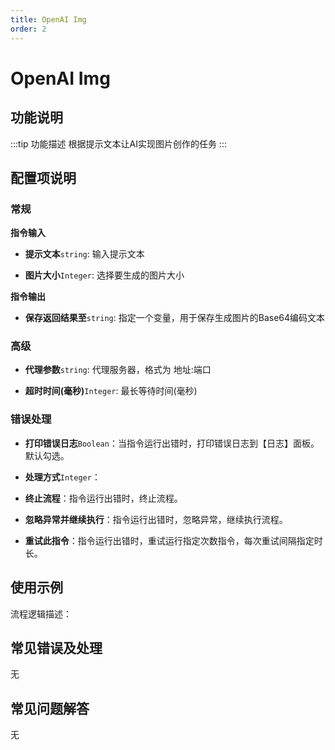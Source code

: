 ```yaml
---
title: OpenAI Img
order: 2
---
```


# OpenAI Img

## 功能说明

:::tip 功能描述
根据提示文本让AI实现图片创作的任务
:::

## 配置项说明

### 常规

**指令输入**

- **提示文本**`string`: 输入提示文本

- **图片大小**`Integer`: 选择要生成的图片大小


**指令输出**

- **保存返回结果至**`string`: 指定一个变量，用于保存生成图片的Base64编码文本

### 高级

- **代理参数**`string`: 代理服务器，格式为 地址:端口

- **超时时间(毫秒)**`Integer`: 最长等待时间(毫秒)

### 错误处理

- **打印错误日志**`Boolean`：当指令运行出错时，打印错误日志到【日志】面板。默认勾选。

- **处理方式**`Integer`：

 - **终止流程**：指令运行出错时，终止流程。

 - **忽略异常并继续执行**：指令运行出错时，忽略异常，继续执行流程。

 - **重试此指令**：指令运行出错时，重试运行指定次数指令，每次重试间隔指定时长。

## 使用示例

流程逻辑描述：

## 常见错误及处理

无

## 常见问题解答

无

